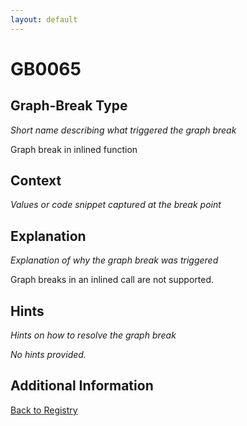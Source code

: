 ```yaml
---
layout: default
---
```

# GB0065

## Graph-Break Type
*Short name describing what triggered the graph break*

Graph break in inlined function

## Context
*Values or code snippet captured at the break point*



## Explanation
*Explanation of why the graph break was triggered*

Graph breaks in an inlined call are not supported.

## Hints
*Hints on how to resolve the graph break*

*No hints provided.*


## Additional Information

<!-- ADDITIONAL INFORMATION START - Add custom information below this line -->

<!-- ADDITIONAL INFORMATION END -->

[Back to Registry](../index.html)
